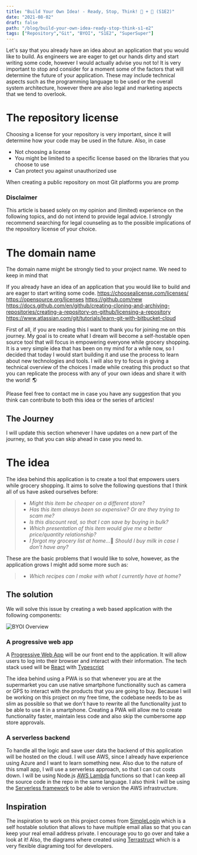 ```yaml
---
title: "Build Your Own Idea! - Ready, Stop, Think! 🛑 + 🧠 (S1E2)"
date: "2021-08-02"
draft: false
path: "/blog/build-your-own-idea-ready-stop-think-s1-e2"
tags: ["Repository","Git", "BYOI", "S1E2", "SuperSuper"]
---
```


Let's say that you already have an idea about an application that you would like to build. As engineers we are eager to get our hands dirty and start writing some code, however I would actually advise you not to! It is very important to stop and consider for a moment some of the factors that will determine the future of your application. These may include technical aspects such as the programming language to be used or the overall system architecture, however there are also legal and marketing aspects that we tend to overlook. 

# The repository license
Choosing a license for your repository is very important, since it will determine how your code may be used in the future. Also, in case 
* Not choosing a license
* You might be limited to a specific license based on the libraries that you choose to use
* Can protect you against unauthorized use

When creating a public repository on most Git platforms you are promp

### Disclaimer
This article is based solely on my opinion and (limited) experience on the following topics, and do not intend to provide legal advice. I strongly recommend searching for legal counseling as to the possible implications of the repository license of your choice.

# The domain name
The domain name might be strongly tied to your project name. We need to keep in mind that 
  


If you already have an idea of an application that you would like to build and are eager to start writing some code.
https://choosealicense.com/licenses/
https://opensource.org/licenses
https://github.com/new
https://docs.github.com/en/github/creating-cloning-and-archiving-repositories/creating-a-repository-on-github/licensing-a-repository
https://www.atlassian.com/git/tutorials/learn-git-with-bitbucket-cloud

First of all, if you are reading this I want to thank you for joining me on this journey. My goal is to create what I dream will become a self-hostable open source tool that will focus in empowering everyone while grocery shopping. It is a very simple idea that has been on my mind for a while now, so I decided that today I would start building it and use the process to learn about new technologies and tools. I will also try to focus in giving a technical overview of the choices I made while creating this product so that you can replicate the process with any of your own ideas and share it with the world! 🌎 

Please feel free to contact me in case you have any suggestion that you think can contribute to both this idea or the series of articles!

## The Journey
I will update this section whenever I have updates on a new part of the journey, so that you can skip ahead in case you need to.

# The idea
The idea behind this application is to create a tool that empowers users while grocery shopping. It aims to solve the following questions that I think all of us have asked ourselves before:

> * *Might this item be cheaper on a different store?*
> * *Has this item always been so expensive? Or are they trying to scam me?*
> * *Is this discount real, so that I can save by buying in bulk?*
> * *Which presentation of this item would give me a better price/quantity relationship?*
> * *I forgot my grocery list at home...*🤔 *Should I buy milk in case I don't have any?*

These are the basic problems that I would like to solve, however, as the application grows I might add some more such as:

> * *Which recipes can I make with what I currently have at home?*

## The solution
We will solve this issue by creating a web based application with the following components:

![BYOI Overview](/../images/byoi_s1e1_overview.png)


### A progressive web app
A [Progressive Web App](https://web.dev/what-are-pwas/) will be our front end to the application. It will allow users to log into their browser and interact with their information. The tech stack used will be [React](https://reactjs.org/) with [Typescript](https://www.typescriptlang.org/)  

The idea behind using a PWA is so that whenever you are at the supermarket you can use native smartphone functionality such as camera or GPS to interact with the products that you are going to buy. Because I will be working on this project on my free time, the codebase needs to be as slim as possible so that we don't have to rewrite all the functionality just to be able to use it in a smartphone. Creating a PWA will allow me to create functionality faster, maintain less code and also skip the cumbersome app store approvals.

### A serverless backend
To handle all the logic and save user data the backend of this application will be hosted on the cloud. I will use AWS, since I already have experience using Azure and I want to learn something new. Also due to the nature of this small app, I will use a serverless approach, so that I can cut costs down. I will be using Node.js [AWS Lambda](https://aws.amazon.com/lambda/) functions so that I can keep all the source code in the repo in the same language. I also think I will be using the [Serverless framework](https://www.serverless.com/) to be able to version the AWS infrastructure.


## Inspiration
The inspiration to work on this project comes from [SimpleLogin](https://github.com/simple-login) which is a self hostable solution that allows to have multiple email alias so that you can keep your real email address private. I encourage you to go over and take a look at it! Also, the diagrams where created using [Terrastruct](https://terrastruct.com) which is a very flexible diagraming tool for developers.
